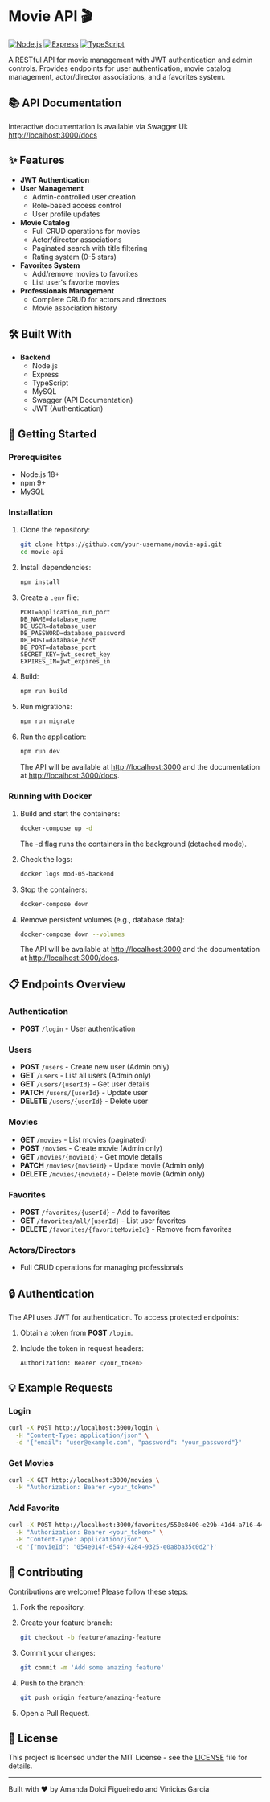 # Movie API 🎬

[![Node.js](https://img.shields.io/badge/Node.js-18+-339933.svg)](https://nodejs.org/)
[![Express](https://img.shields.io/badge/Express-4.x-000000.svg)](https://expressjs.com/)
[![TypeScript](https://img.shields.io/badge/TypeScript-5.x-3178C6.svg)](https://www.typescriptlang.org/)

A RESTful API for movie management with JWT authentication and admin controls. Provides endpoints for user authentication, movie catalog management, actor/director associations, and a favorites system.

## 📚 API Documentation

Interactive documentation is available via Swagger UI:  
[http://localhost:3000/docs](http://localhost:3000/docs)

## ✨ Features

- **JWT Authentication**
- **User Management**
  - Admin-controlled user creation
  - Role-based access control
  - User profile updates
- **Movie Catalog**
  - Full CRUD operations for movies
  - Actor/director associations
  - Paginated search with title filtering
  - Rating system (0-5 stars)
- **Favorites System**
  - Add/remove movies to favorites
  - List user's favorite movies
- **Professionals Management**
  - Complete CRUD for actors and directors
  - Movie association history

## 🛠 Built With

- **Backend**
  - Node.js
  - Express
  - TypeScript
  - MySQL
  - Swagger (API Documentation)
  - JWT (Authentication)

## 🚀 Getting Started

### Prerequisites

- Node.js 18+
- npm 9+
- MySQL

### Installation

1. Clone the repository:

   ```bash
   git clone https://github.com/your-username/movie-api.git
   cd movie-api
   ```

2. Install dependencies:

   ```bash
   npm install
   ```

3. Create a `.env` file:

   ```env
   PORT=application_run_port
   DB_NAME=database_name
   DB_USER=database_user
   DB_PASSWORD=database_password
   DB_HOST=database_host
   DB_PORT=database_port
   SECRET_KEY=jwt_secret_key
   EXPIRES_IN=jwt_expires_in
   ```

4. Build:

   ```bash
   npm run build
   ```

5. Run migrations:

   ```bash
   npm run migrate
   ```

6. Run the application:

   ```bash
   npm run dev
   ```

   The API will be available at [http://localhost:3000](http://localhost:3000) and the documentation at [http://localhost:3000/docs](http://localhost:3000/docs).

### Running with Docker

1. Build and start the containers:

   ```bash
   docker-compose up -d
   ```

   The -d flag runs the containers in the background (detached mode).

2. Check the logs:

   ```bash
   docker logs mod-05-backend
   ```

3. Stop the containers:

   ```bash
   docker-compose down
   ```

4. Remove persistent volumes (e.g., database data):

   ```bash
   docker-compose down --volumes
   ```

   The API will be available at [http://localhost:3000](http://localhost:3000) and the documentation at [http://localhost:3000/docs](http://localhost:3000/docs).

## 📋 Endpoints Overview

### Authentication

- **POST** `/login` - User authentication

### Users

- **POST** `/users` - Create new user (Admin only)
- **GET** `/users` - List all users (Admin only)
- **GET** `/users/{userId}` - Get user details
- **PATCH** `/users/{userId}` - Update user
- **DELETE** `/users/{userId}` - Delete user

### Movies

- **GET** `/movies` - List movies (paginated)
- **POST** `/movies` - Create movie (Admin only)
- **GET** `/movies/{movieId}` - Get movie details
- **PATCH** `/movies/{movieId}` - Update movie (Admin only)
- **DELETE** `/movies/{movieId}` - Delete movie (Admin only)

### Favorites

- **POST** `/favorites/{userId}` - Add to favorites
- **GET** `/favorites/all/{userId}` - List user favorites
- **DELETE** `/favorites/{favoriteMovieId}` - Remove from favorites

### Actors/Directors

- Full CRUD operations for managing professionals

## 🔒 Authentication

The API uses JWT for authentication. To access protected endpoints:

1. Obtain a token from **POST** `/login`.
2. Include the token in request headers:

   ```bash
   Authorization: Bearer <your_token>
   ```

## 💡 Example Requests

### Login

```bash
curl -X POST http://localhost:3000/login \
  -H "Content-Type: application/json" \
  -d '{"email": "user@example.com", "password": "your_password"}'
```

### Get Movies

```bash
curl -X GET http://localhost:3000/movies \
  -H "Authorization: Bearer <your_token>"
```

### Add Favorite

```bash
curl -X POST http://localhost:3000/favorites/550e8400-e29b-41d4-a716-446655440000 \
  -H "Authorization: Bearer <your_token>" \
  -H "Content-Type: application/json" \
  -d '{"movieId": "054e014f-6549-4284-9325-e0a8ba35c0d2"}'
```

## 🤝 Contributing

Contributions are welcome! Please follow these steps:

1. Fork the repository.
2. Create your feature branch:

   ```bash
   git checkout -b feature/amazing-feature
   ```

3. Commit your changes:

   ```bash
   git commit -m 'Add some amazing feature'
   ```

4. Push to the branch:

   ```bash
   git push origin feature/amazing-feature
   ```

5. Open a Pull Request.

## 📄 License

This project is licensed under the MIT License - see the [LICENSE](LICENSE) file for details.

---

Built with ❤️ by Amanda Dolci Figueiredo and Vinicius Garcia
